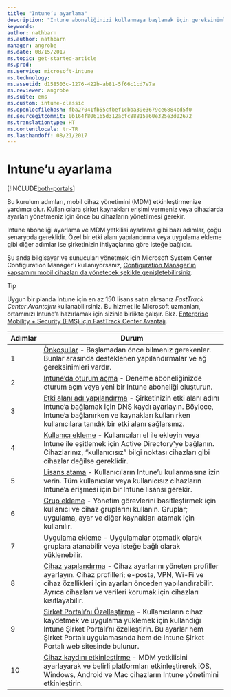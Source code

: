 ```yaml
---
title: "Intune’u ayarlama"
description: "Intune aboneliğinizi kullanmaya başlamak için gereksinimler ve önkoşullar"
keywords: 
author: nathbarn
ms.author: nathbarn
manager: angrobe
ms.date: 08/15/2017
ms.topic: get-started-article
ms.prod: 
ms.service: microsoft-intune
ms.technology: 
ms.assetid: d158503c-1276-422b-ab81-5f66c1cd7e7a
ms.reviewer: angrobe
ms.suite: ems
ms.custom: intune-classic
ms.openlocfilehash: fba27041fb55cfbef1cbba39e3679ce6884cd5f0
ms.sourcegitcommit: 0b164f806165d312acfc88815a60e325e3d02672
ms.translationtype: HT
ms.contentlocale: tr-TR
ms.lasthandoff: 08/21/2017
---
```

# <a name="set-up-intune"></a>Intune’u ayarlama

[!INCLUDE[both-portals](./includes/note-for-both-portals.md)]

Bu kurulum adımları, mobil cihaz yönetimini (MDM) etkinleştirmenize yardımcı olur. Kullanıcılara şirket kaynakları erişimi vermeniz veya cihazlarda ayarları yönetmeniz için önce bu cihazların yönetilmesi gerekir.

Intune aboneliği ayarlama ve MDM yetkilisi ayarlama gibi bazı adımlar, çoğu senaryoda gereklidir. Özel bir etki alanı yapılandırma veya uygulama ekleme gibi diğer adımlar ise şirketinizin ihtiyaçlarına göre isteğe bağlıdır.

Şu anda bilgisayar ve sunucuları yönetmek için Microsoft System Center Configuration Manager'ı kullanıyorsanız, [Configuration Manager'ın kapsamını mobil cihazları da yönetecek şekilde genişletebilirsiniz](https://docs.microsoft.com/sccm/mdm/understand/choose-between-standalone-intune-and-hybrid-mobile-device-management).

>[!TIP]
>Uygun bir planda Intune için en az 150 lisans satın alırsanız *FastTrack Center Avantajını* kullanabilirsiniz. Bu hizmet ile Microsoft uzmanları, ortamınızı Intune’a hazırlamak için sizinle birlikte çalışır. Bkz. [Enterprise Mobility + Security (EMS) için FastTrack Center Avantajı](https://docs.microsoft.com/enterprise-mobility-security/Solutions/enterprise-mobility-fasttrack-program).



| Adımlar | Durum  |
| ------------- |-------------|
| 1  | [Önkoşullar](supported-devices-browsers.md) - Başlamadan önce bilmeniz gerekenler. Bunlar arasında desteklenen yapılandırmalar ve ağ gereksinimleri vardır.|
| 2 |  [Intune’da oturum açma](account-sign-up.md) - Deneme aboneliğinizde oturum açın veya yeni bir Intune aboneliği oluşturun. |  
| 3 | [Etki alanı adı yapılandırma](custom-domain-name-configure.md) - Şirketinizin etki alanı adını Intune’a bağlamak için DNS kaydı ayarlayın. Böylece, Intune’a bağlanırken ve kaynakları kullanırken kullanıcılara tanıdık bir etki alanı sağlarsınız.  |
| 4 | [Kullanıcı ekleme](users-add.md) - Kullanıcıları el ile ekleyin veya Intune ile eşitlemek için Active Directory'ye bağlanın. Cihazlarınız, “kullanıcısız” bilgi noktası cihazları gibi cihazlar değilse gereklidir. |
| 5 | [Lisans atama](licenses-assign.md) - Kullanıcıların Intune’u kullanmasına izin verin. Tüm kullanıcılar veya kullanıcısız cihazların Intune’a erişmesi için bir Intune lisansı gerekir.|
| 6 |  [Grup ekleme](groups-add.md) - Yönetim görevlerini basitleştirmek için kullanıcı ve cihaz gruplarını kullanın. Gruplar; uygulama, ayar ve diğer kaynakları atamak için kullanılır. |
| 7 | [Uygulama ekleme](apps-add.md) - Uygulamalar otomatik olarak gruplara atanabilir veya isteğe bağlı olarak yüklenebilir. |
| 8 | [Cihaz yapılandırma](device-profiles.md) - Cihaz ayarlarını yöneten profiller ayarlayın. Cihaz profilleri; e-posta, VPN, Wi-Fi ve cihaz özellikleri için ayarları önceden yapılandırabilir. Ayrıca cihazları ve verileri korumak için cihazları kısıtlayabilir.  |
| 9 | [Şirket Portalı’nı Özelleştirme](company-portal-app.md) - Kullanıcıların cihaz kaydetmek ve uygulama yüklemek için kullandığı Intune Şirket Portalı’nı özelleştirin. Bu ayarlar hem Şirket Portalı uygulamasında hem de Intune Şirket Portalı web sitesinde bulunur. |
| 10 | [Cihaz kaydını etkinleştirme](mdm-authority-set.md) - MDM yetkilisini ayarlayarak ve belirli platformları etkinleştirerek iOS, Windows, Android ve Mac cihazların Intune yönetimini etkinleştirin. |
